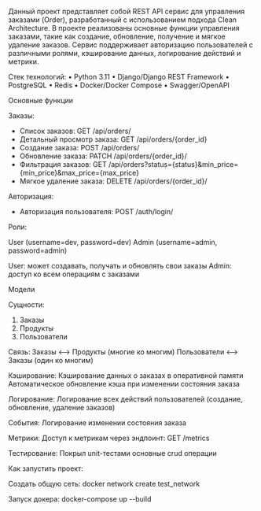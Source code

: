 Данный проект представляет собой REST API сервис для управления заказами (Order), разработанный с использованием подхода Clean Architecture.
 В проекте реализованы основные функции управления заказами, такие как создание, обновление, получение и мягкое удаление заказов. Сервис поддерживает авторизацию пользователей с различными ролями, кэширование данных, логирование действий и метрики.

Стек технологий:
• Python 3.11
• Django/Django REST Framework
• PostgreSQL
• Redis
• Docker/Docker Compose
• Swagger/OpenAPI

Основные функции

Заказы:
- Список заказов: GET /api/orders/
- Детальный просмотр заказа: GET /api/orders/{order_id}
- Создание заказа: POST /api/orders/
- Обновление заказа: PATCH /api/orders/{order_id}/
- Фильтрация заказов: GET /api/orders?status={status}&min_price={min_price}&max_price={max_price}
- Мягкое удаление заказа: DELETE /api/orders/{order_id}/

Авторизация:
- Авторизация пользователя: POST /auth/login/

Роли: 

 User (username=dev, password=dev)
 Admin (username=admin, password=admin)

User: может создавать, получать и обновлять свои заказы
Admin: доступ ко всем операциям с заказами

Модели

Сущности:

1. Заказы
2. Продукты
3. Пользователи

Связь:
Заказы <--> Продукты (многие ко многим)
Пользователи <--> Заказы (один ко многим)

Кэширование:
Кэширование данных о заказах в оперативной памяти
Автоматическое обновление кэша при изменении состояния заказа

Логирование:
Логирование всех действий пользователей (создание, обновление, удаление заказов)

События:
Логирование изменении состояния заказа

Метрики:
Доступ к метрикам через эндпоинт: GET /metrics

Тестирование:
Покрыл unit-тестами основные crud операции

Как запустить проект:

Создать общую сеть: docker network create test_network

Запуск докера: docker-compose up --build 
